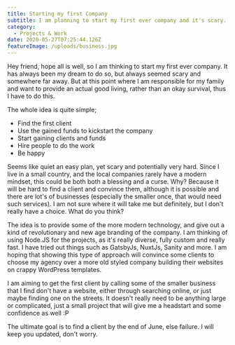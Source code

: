 ```yaml
---
title: Starting my first Company
subtitle: I am planning to start my first ever company and it's scary.
category:
  - Projects & Work
date: 2020-05-27T07:25:44.126Z
featureImage: /uploads/business.jpg
---
```

Hey friend, hope all is well, so I am thinking to start my first ever company. It has always been my dream to do so, but always seemed scary and somewhere far away. But at this point where I am responsible for my family and want to provide an actual good living, rather than an okay survival, thus I have to do this. 

The whole idea is quite simple;

* Find the first client
* Use the gained funds to kickstart the company
* Start gaining clients and funds
* Hire people to do the work
* Be happy

Seems like quiet an easy plan, yet scary and potentially very hard. Since I live in a small country, and the local companies rarely have a modern mindset, this could be both both a blessing and a curse. Why? Because it will be hard to find a client and convince them, although it is possible and there are lot's of businesses (especially the smaller once, that would need such services). I am not sure where it will take me but definitely, but I don't really have a choice. What do you think?

The idea is to provide some of the more modern technology, and give out a kind of revolutionary and new age branding of the company. I am thinking of using Node.JS for the projects, as it's really diverse, fully custom and really fast. I have tried out things such as GatsbyJs, NuxtJs, Sanity and more. I am hoping that showing this type of approach will convince some clients to choose my agency over a more old styled company building their websites on crappy WordPress templates.

I am aiming to get the first client by calling some of the smaller business that I find don't have a website, either through searching online, or just maybe finding one on the streets. It doesn't really need to be anything large or complicated, just a small project that will give me a headstart and some confidence as well :P

The ultimate goal is to find a client by the end of June, else failure. I will keep you updated, don't worry.